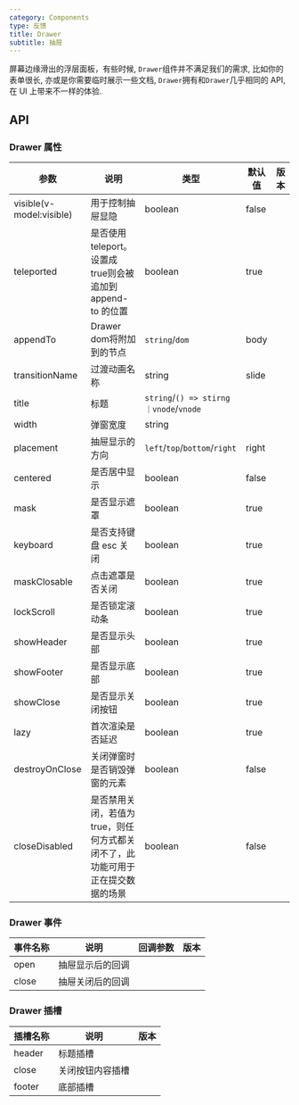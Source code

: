 ```yaml
---
category: Components
type: 反馈
title: Drawer
subtitle: 抽屉
---
```


屏幕边缘滑出的浮层面板，有些时候, `Drawer`组件并不满足我们的需求, 比如你的表单很长, 亦或是你需要临时展示一些文档, `Drawer`拥有和`Drawer`几乎相同的 API, 在 UI 上带来不一样的体验.

## API

### Drawer 属性

| 参数                       | 说明                                                             | 类型                                    | 默认值   | 版本  |
|--------------------------|----------------------------------------------------------------|---------------------------------------|-------|-----|
| visible(v-model:visible) | 用于控制抽屉显隐                                                       | boolean                               | false |     |
| teleported               | 是否使用 teleport。设置成 true则会被追加到 append-to 的位置                     | boolean                               | true  |     |
| appendTo                 | Drawer dom将附加到的节点                                              | `string`/`dom`                        | body  |     |
| transitionName           | 过渡动画名称                                                         | string                                | slide |     |
| title                    | 标题                                                             | `string`/`() => stirng｜vnode`/`vnode` |       |     |
| width                    | 弹窗宽度                                                           | string                                |       |     |
| placement                | 抽屉显示的方向                                                           | `left`/`top`/`bottom`/`right`         | right |     |
| centered                 | 是否居中显示                                                         | boolean                               | false |     |
| mask                     | 是否显示遮罩                                                         | boolean                               | true  |     |
| keyboard                 | 是否支持键盘 esc 关闭                                                  | boolean                               | true  |     |
| maskClosable             | 点击遮罩是否关闭                                                       | boolean                               | true  |     |
| lockScroll               | 是否锁定滚动条                                                        | boolean                               | true  |     |
| showHeader               | 是否显示头部                                                           | boolean                               | true  |     |
| showFooter               | 是否显示底部                                                           | boolean                               | true  |     |
| showClose                | 是否显示关闭按钮                                                           | boolean                               | true  |     |
| lazy                     | 首次渲染是否延迟                                                       | boolean                               | true  |     |
| destroyOnClose           | 关闭弹窗时是否销毁弹窗的元素                                                 | boolean                               | false |     |
| closeDisabled            | 是否禁用关闭，若值为true，则任何方式都关闭不了，此功能可用于正在提交数据的场景                      | boolean                               | false |     |

### Drawer 事件

| 事件名称  | 说明       | 回调参数 | 版本    |
|-------|----------|------|-------|
| open  | 抽屉显示后的回调 |      |       |
| close | 抽屉关闭后的回调 |      |       |

### Drawer 插槽

| 插槽名称       | 说明       | 版本  |
|------------|----------|-----|
| header     | 标题插槽     |     |
| close      | 关闭按钮内容插槽 |     |
| footer     | 底部插槽     |     |
